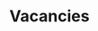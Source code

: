 ---
layout: page
title: Vacancies
permalink: /vacancies/
description: <h5> CIAI at MBZUAI is looking for post-doctoral fellows in ML, ML systems, causal representation learning, computational biology, computer vision, natural language processing, explainable AI, and other fields. Please send your CV to <a href=mailto:guangyi.chen@mbzuai.ac.ae>Guangyi.Chen@mbzuai.ac.ae</a> if you are interested.<br><br> The center is always on the lookout for highly experienced senior systems and machine learning engineers and programmers. They must be passionate about building systems. <br><br> MBZUAI offers a highly competitive salary package and computing facilities, as well as freedom, collaboration, and opportunities to work with world-renowned faculty and students on a long-term basis. </h5>
nav: true
nav_order: 5
---